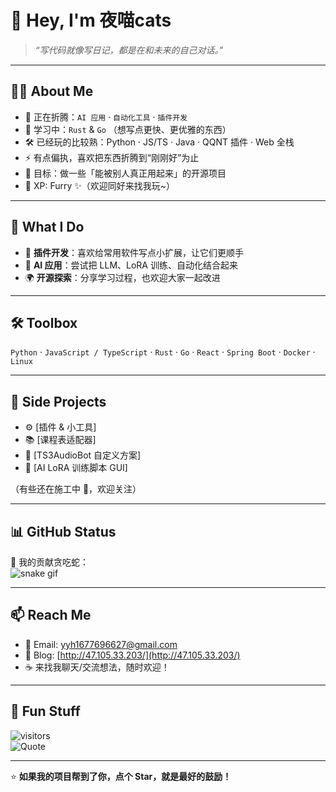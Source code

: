 # 👋 Hey, I'm 夜喵cats  

> _“写代码就像写日记，都是在和未来的自己对话。”_  

---

## 🧑‍💻 About Me
- 🔭 正在折腾：`AI 应用` · `自动化工具` · `插件开发`
- 🌱 学习中：`Rust` & `Go` （想写点更快、更优雅的东西）
- 🛠 已经玩的比较熟：Python · JS/TS · Java · QQNT 插件 · Web 全栈  
- ⚡ 有点偏执，喜欢把东西折腾到“刚刚好”为止  
- 🎯 目标：做一些「能被别人真正用起来」的开源项目  
- 🐾 XP: Furry ✨（欢迎同好来找我玩~）  

---

## 🚀 What I Do
- 🧩 **插件开发**：喜欢给常用软件写点小扩展，让它们更顺手  
- 🤖 **AI 应用**：尝试把 LLM、LoRA 训练、自动化结合起来  
- 🌍 **开源探索**：分享学习过程，也欢迎大家一起改进  

---

## 🛠 Toolbox
`Python` · `JavaScript / TypeScript` · `Rust` · `Go` · `React` · `Spring Boot` · `Docker` · `Linux`  

---

## 🌱 Side Projects
- ⚙️ [插件 & 小工具]  
- 📚 [课程表适配器]  
- 🎵 [TS3AudioBot 自定义方案]  
- 🧪 [AI LoRA 训练脚本 GUI]  

（有些还在施工中 🚧，欢迎关注）

---

## 📊 GitHub Status


🐍 我的贡献贪吃蛇：  
![snake gif](https://github.com/YanYiHeng/YanYiHeng/blob/output/github-contribution-grid-snake.svg)  

---

## 📫 Reach Me
- 📮 Email: [yyh1677696627@gmail.com](mailto:yyh1677696627@gmail.com)  
- 🏡 Blog: [http://47.105.33.203/](http://47.105.33.203/)  
- ☕ 来找我聊天/交流想法，随时欢迎！  

---

## 🎉 Fun Stuff
![visitors](https://visitor-badge.laobi.icu/badge?page_id=YanYiHeng)  
![Quote](https://quotes-github-readme.vercel.app/api?type=horizontal&theme=dark)  

---

⭐️ **如果我的项目帮到了你，点个 Star，就是最好的鼓励！**
